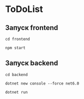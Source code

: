 # ToDoList
## Запуск frontend
```
cd frontend
```
```
npm start
```
## Запуск backend
```
cd backend
```
```
dotnet new console --force net6.0 
```
```
dotnet run
```
